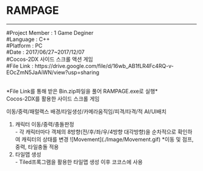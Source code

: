 # RAMPAGE
********************************************************************************************************
<article>
#Project Member : 1 Game Deginer<br>
#Language : C++<br>
#Platform : PC<br>
#Date : 2017/06/27~2017/12/07<br>
#Cocos-2DX 사이드 스크롤 액션 게임<br>
#File Link : https://drive.google.com/file/d/16wb_AB1fLR4Fc4RQ-v-EOcZmN5JaAiWN/view?usp=sharing<br>
</article><br>

<body>
  <div>
    <p>
      *File Link를 통해 받은 Bin.zip파일을 풀어 RAMPAGE.exe로 실행*<br>
      Cocos-2DX를 활용한 사이드 스크롤 게임<br>
    </p>
  </div>
     이동/중력/패럴랙스 배경/타일생성/카메라움직임/피격/타격/적 AI/UI배치
  <div>
    <ol>
      <li>캐릭터 이동/중력/충돌판정<br>
      - 각 캐릭터마다 객체의 8방향(전/후/좌/우/4방향 대각방향)을 순차적으로 확인하여 캐릭터의 상태를 변경
      ![Movement](./Image/Movement.gif)
      *이동 및 점프, 중력, 타일충돌 적용
      </li>
      <li>타일맵 생성<br>
      - Tiled프록그램을 활용한 타일맵 생성 이후 코코스에 사용
      </li>
    </ol>
  </div>
</body>
